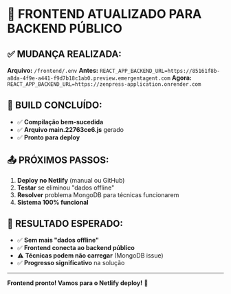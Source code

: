 # 🎯 FRONTEND ATUALIZADO PARA BACKEND PÚBLICO

## ✅ **MUDANÇA REALIZADA:**

**Arquivo:** `/frontend/.env`
**Antes:** `REACT_APP_BACKEND_URL=https://85161f8b-a8da-4f9e-a441-f9d7b18c1ab0.preview.emergentagent.com`
**Agora:** `REACT_APP_BACKEND_URL=https://zenpress-application.onrender.com`

## 🚀 **BUILD CONCLUÍDO:**

- ✅ **Compilação bem-sucedida**
- ✅ **Arquivo main.22763ce6.js** gerado
- ✅ **Pronto para deploy**

## 📤 **PRÓXIMOS PASSOS:**

1. **Deploy no Netlify** (manual ou GitHub)
2. **Testar** se eliminou "dados offline"
3. **Resolver** problema MongoDB para técnicas funcionarem
4. **Sistema 100% funcional**

## 🎯 **RESULTADO ESPERADO:**

- ✅ **Sem mais "dados offline"**
- ✅ **Frontend conecta ao backend público**
- ⚠️ **Técnicas podem não carregar** (MongoDB issue)
- ✅ **Progresso significativo** na solução

---

**Frontend pronto! Vamos para o Netlify deploy!** 🚀